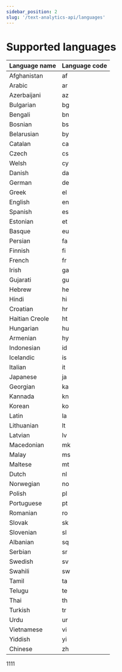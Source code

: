 ```yaml
---
sidebar_position: 2
slug: '/text-analytics-api/languages'
---
```


# Supported languages

| Language name  | Language code |
|----------------|---------------|
| Afghanistan    | af            |
| Arabic         | ar            |
| Azerbaijani    | az            |
| Bulgarian      | bg            |
| Bengali        | bn            |
| Bosnian        | bs            |
| Belarusian     | by            |
| Catalan        | ca            |
| Czech          | cs            |
| Welsh          | cy            |
| Danish         | da            |
| German         | de            |
| Greek          | el            |
| English        | en            |
| Spanish        | es            |
| Estonian       | et            |
| Basque         | eu            |
| Persian        | fa            |
| Finnish        | fi            |
| French         | fr            |
| Irish          | ga            |
| Gujarati       | gu            |
| Hebrew         | he            |
| Hindi          | hi            |
| Croatian       | hr            |
| Haitian Creole | ht            |
| Hungarian      | hu            |
| Armenian       | hy            |
| Indonesian     | id            |
| Icelandic      | is            |
| Italian        | it            |
| Japanese       | ja            |
| Georgian       | ka            |
| Kannada        | kn            |
| Korean         | ko            |
| Latin          | la            |
| Lithuanian     | lt            |
| Latvian        | lv            |
| Macedonian     | mk            |
| Malay          | ms            |
| Maltese        | mt            |
| Dutch          | nl            |
| Norwegian      | no            |
| Polish         | pl            |
| Portuguese     | pt            |
| Romanian       | ro            |
| Slovak         | sk            |
| Slovenian      | sl            |
| Albanian       | sq            |
| Serbian        | sr            |
| Swedish        | sv            |
| Swahili        | sw            |
| Tamil          | ta            |
| Telugu         | te            |
| Thai           | th            |
| Turkish        | tr            |
| Urdu           | ur            |
| Vietnamese     | vi            |
| Yiddish        | yi            |
| Chinese        | zh            |
1111
